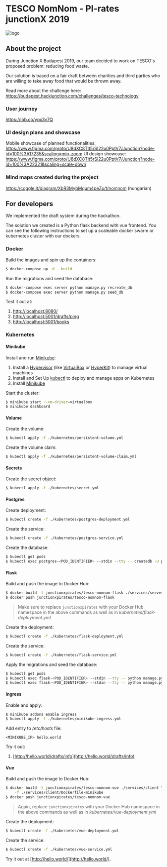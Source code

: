 # TESCO NomNom - PI-rates junctionX 2019
![logo](https://i.ibb.co/nf4DxdT/tesconomnom-logo.png "TESCO NomNom")

## About the project
During Junction X Budapest 2019, our team decided to work on TESCO's proposed problem: reducing food waste.

Our solution is based on a fair draft between charities and third parties who are willing to take away food that would be thrown away.

Read more about the challenge here:
https://budapest.hackjunction.com/challenges/tesco-technology

### User journey
https://ibb.co/ypx3y7Q

### UI design plans and showcase
Mobile showcase of planned functionalities: https://www.figma.com/proto/U8dXC8Tlt5rSI22u0PptV7/Junction?node-id=100%3A17235&scaling=min-zoom
UI design showcase: https://www.figma.com/proto/U8dXC8Tlt5rSI22u0PptV7/Junction?node-id=100%3A22321&scaling=scale-down

### Mind maps created during the project
https://coggle.it/diagram/XbR3MybMqum4peZu/t/nomnom (hungarian)

## For developers
We implemented the draft system during the hackathon.

The solution we created is a Python flask backend with vue frontend. You can see the following instructions to set up a scaleable docker swarm or kubernetes cluster with our dockers.
### Docker

Build the images and spin up the containers:

```sh
$ docker-compose up -d --build
```

Run the migrations and seed the database:

```sh
$ docker-compose exec server python manage.py recreate_db
$ docker-compose exec server python manage.py seed_db
```

Test it out at:

1. [http://localhost:8080/](http://localhost:8080/)
1. [http://localhost:5001/drafts/ping](http://localhost:5001/books/ping)
1. [http://localhost:5001/books](http://localhost:5001/books)

### Kubernetes

#### Minikube

Install and run [Minikube](https://kubernetes.io/docs/setup/minikube/):

1. Install a  [Hypervisor](https://kubernetes.io/docs/tasks/tools/install-minikube/#install-a-hypervisor) (like [VirtualBox](https://www.virtualbox.org/wiki/Downloads) or [HyperKit](https://github.com/moby/hyperkit)) to manage virtual machines
1. Install and Set Up [kubectl](https://kubernetes.io/docs/tasks/tools/install-kubectl/) to deploy and manage apps on Kubernetes
1. Install [Minikube](https://github.com/kubernetes/minikube/releases)

Start the cluster:

```sh
$ minikube start --vm-driver=virtualbox
$ minikube dashboard
```

#### Volume

Create the volume:

```sh
$ kubectl apply -f ./kubernetes/persistent-volume.yml
```

Create the volume claim:

```sh
$ kubectl apply -f ./kubernetes/persistent-volume-claim.yml
```

#### Secrets

Create the secret object:

```sh
$ kubectl apply -f ./kubernetes/secret.yml
```

#### Postgres

Create deployment:

```sh
$ kubectl create -f ./kubernetes/postgres-deployment.yml
```

Create the service:

```sh
$ kubectl create -f ./kubernetes/postgres-service.yml
```

Create the database:

```sh
$ kubectl get pods
$ kubectl exec postgres-<POD_IDENTIFIER> --stdin --tty -- createdb -U postgres drafts
```

#### Flask

Build and push the image to Docker Hub:

```sh
$ docker build -t junctionxpirates/tesco-nomnom-flask ./services/server
$ docker push junctionxpirates/tesco-nomnom-flask
```

> Make sure to replace `junctionxpirates` with your Docker Hub namespace in the above commands as well as in *kubernetes/flask-deployment.yml*

Create the deployment:

```sh
$ kubectl create -f ./kubernetes/flask-deployment.yml
```

Create the service:

```sh
$ kubectl create -f ./kubernetes/flask-service.yml
```

Apply the migrations and seed the database:

```sh
$ kubectl get pods
$ kubectl exec flask-<POD_IDENTIFIER> --stdin --tty -- python manage.py recreate_db
$ kubectl exec flask-<POD_IDENTIFIER> --stdin --tty -- python manage.py seed_db
```

#### Ingress

Enable and apply:

```sh
$ minikube addons enable ingress
$ kubectl apply -f ./kubernetes/minikube-ingress.yml
```

Add entry to */etc/hosts* file:

```
<MINIKUBE_IP> hello.world
```

Try it out:

1. [http://hello.world/drafts/info](http://hello.world/drafts/info)


#### Vue

Build and push the image to Docker Hub:

```sh
$ docker build -t junctionxpirates/tesco-nomnom-vue ./services/client \
    -f ./services/client/Dockerfile-minikube
$ docker push junctionxpirates/tesco-nomnom-vue
```

> Again, replace `junctionxpirates` with your Docker Hub namespace in the above commands as well as in *kubernetes/vue-deployment.yml*

Create the deployment:

```sh
$ kubectl create -f ./kubernetes/vue-deployment.yml
```

Create the service:

```sh
$ kubectl create -f ./kubernetes/vue-service.yml
```

Try it out at [http://hello.world/](http://hello.world/).
